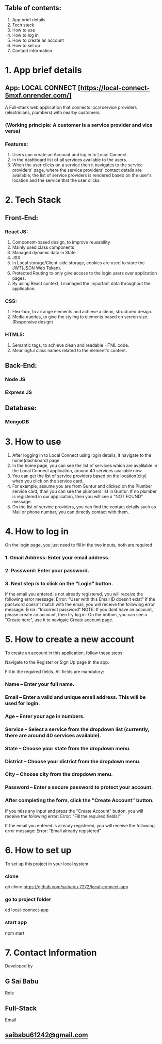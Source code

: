 ## Table of contents:
1. App brief details
2. Tech stack 
3. How to use 
4. How to log in 
5. How to create an account
6. How to set up 
7. Contact Information

# 1. App brief details
## App: LOCAL CONNECT [https://local-connect-5mxf.onrender.com/]
A Full-stack web application that connects local service providers (electricians, plumbers) with nearby 
customers.
### (Working principle: A customer is a service provider and vice versa)
### Features:
  1. Users can create an Account and log in to Local Connect.
  2. In the dashboard list of all services available to the users.
  3. When the user clicks on a service then it navigates to the service providers' page, where the service providers' contact details are available; the list of service providers is rendered based on the user's location and the service that the user clicks.

# 2. Tech Stack
## Front-End: 
### React JS:
  1. Component-based design, to improve reusability
  2. Mainly used class components
  3. Managed dynamic data in State
  4. JSX
  5. In Local storage/Client-side storage, cookies are used to store the JWT(JSON Web Token).
  6. Protected Routing to only give access to the login users over application pages.
  7. By using React context, I managed the important data throughout the application. 
### CSS:
  1. Flex-box, to arrange elements and achieve a clean, structured design.
  2. Media queries, to give the styling to elements based on screen size. (Responsive design)
### HTML5:
  1. Semantic tags, to achieve clean and readable HTML code.
  2. Meaningful class names related to the element's content.

## Back-End:
  ### Node JS
  ### Express JS
## Database:
  ### MongoDB

# 3. How to use 
   1. After logging in to Local Connect using login details, it navigate to the home(dashboard) page.
   2. In the home page, you can see the list of services which are avalilable in the Local Connect application, around 40 services available now.
   3. You can get the list of service providers based on the location(city) when you click on the service card.
   4. For example, assume you are from Guntur and clicked on the Plumber service card, than you can see the plumbers list in Guntur. If no plumber is registered in our application, then you will see a "NOT FOUND" message.
   5. On the list of service providers, you can find the contact details such as Mail or phone number, you can directly contact with them.

# 4. How to log in 
On the login page, you just need to fill in the two inputs, both are required
### 1. Gmail Address: Enter your email address.
### 2. Password: Enter your password.
### 3. Next step is to click on the "Login" button.
If the email you entered is not already registered, you will receive the following error message:
Error: "User with this Email ID doesn't exist"
If the password doesn't match with the email, you will receive the following error message:
Error: "Incorrect password"
NOTE: If you dont have an account, please create an account, then try log in. On the bottom, you can see a "Create here", use it to navigate Create account page. 

# 5. How to create a new account
To create an account in this application, follow these steps:

Navigate to the Register or Sign Up page in the app.

Fill in the required fields. All fields are mandatory:

### Name – Enter your full name.
### Email – Enter a valid and unique email address. This will be used for login.
### Age – Enter your age in numbers.
### Service – Select a service from the dropdown list (currently, there are around 40 services available).
### State – Choose your state from the dropdown menu.
### District – Choose your district from the dropdown menu.
### City – Choose city from the dropdown menu.
### Password – Enter a secure password to protect your account.

### After completing the form, click the "Create Account" button.

If you miss any input and press the "Create Account" button, you will receive the following error:
Error: "Fill the required fields!"

If the email you entered is already registered, you will receive the following error message:
Error: "Email already registered"

# 6. How to set up 
To set up this project in your local system
### clone
git clone https://github.com/saibabu-7272/local-connect-app
### go to project folder
cd local-connect-app
### start app 
npm start



# 7. Contact Information
  Developed by 
  ## G Sai Babu
  Role 
  ## Full-Stack
  Email 
  ## saibabu61242@gmail.com
